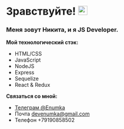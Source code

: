# Зравствуйте! <img src="https://i.gifer.com/1UEW.gif" width="25px" />

### Меня зовут Никита, и я JS Developer.

**Мой технологический стэк:**
* HTML/CSS
* JavaScript
* NodeJS
* Express
* Sequelize
* React & Redux

**Cвязаться со мной:**
* [Телеграм @Enumka](https://t.me/Enumka)
* Почта devenumka@gmail.com
* Телефон +79190858502
